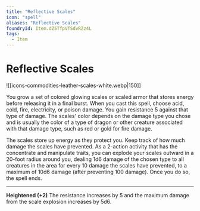 ```yaml
---
title: "Reflective Scales"
icon: "spell"
aliases: "Reflective Scales"
foundryId: Item.dZ5TfpVTSdvRZz4L
tags:
  - Item
---
```


# Reflective Scales
![[icons-commodities-leather-scales-white.webp|150]]

You grow a set of colored glowing scales or scaled armor that stores energy before releasing it in a final burst. When you cast this spell, choose acid, cold, fire, electricity, or poison damage. You gain resistance 5 against that type of damage. The scales' color depends on the damage type you chose and is usually the color of a type of dragon or other creature associated with that damage type, such as red or gold for fire damage.

The scales store up energy as they protect you. Keep track of how much damage the scales have prevented. As a 2-action activity that has the concentrate and manipulate traits, you can explode your scales outward in a 20-foot radius around you, dealing 1d6 damage of the chosen type to all creatures in the area for every 10 damage the scales have prevented, to a maximum of 10d6 damage (after preventing 100 damage). Once you do so, the spell ends.

* * *

**Heightened (+2)** The resistance increases by 5 and the maximum damage from the scale explosion increases by 5d6.

